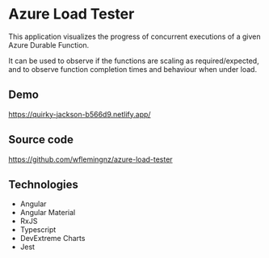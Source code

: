 # Azure Load Tester

This application visualizes the progress of concurrent executions of a given Azure Durable Function. 

It can be used to observe if the functions are scaling as required/expected, and to observe function completion times and behaviour when under load.

## Demo

https://quirky-jackson-b566d9.netlify.app/

## Source code

https://github.com/wflemingnz/azure-load-tester

## Technologies

- Angular
- Angular Material
- RxJS
- Typescript
- DevExtreme Charts
- Jest
